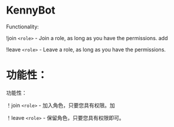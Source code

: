 # KennyBot

Functionality:

!join `<role>` - Join a role, as long as you have the permissions.  add 


!leave `<role>` - Leave a role, as long as you have the permissions.  

# 功能性：

功能性：

！join `<role>` - 加入角色，只要您具有权限。加


！leave `<role>` - 保留角色，只要您具有权限即可。